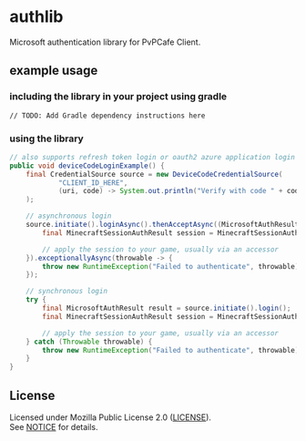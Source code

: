 # authlib
Microsoft authentication library for PvPCafe Client.

## example usage
### including the library in your project using gradle
```
// TODO: Add Gradle dependency instructions here
```

### using the library
```java
// also supports refresh token login or oauth2 azure application login (public, private)
public void deviceCodeLoginExample() {
    final CredentialSource source = new DeviceCodeCredentialSource(
            "CLIENT_ID_HERE",
            (uri, code) -> System.out.println("Verify with code " + code + " at " + uri)
    );

    // asynchronous login
    source.initiate().loginAsync().thenAcceptAsync((MicrosoftAuthResult result) -> {
        final MinecraftSessionAuthResult session = MinecraftSessionAuthResult.unwrap(result);

        // apply the session to your game, usually via an accessor
    }).exceptionallyAsync(throwable -> {
        throw new RuntimeException("Failed to authenticate", throwable);
    });

    // synchronous login
    try {
        final MicrosoftAuthResult result = source.initiate().login();
        final MinecraftSessionAuthResult session = MinecraftSessionAuthResult.unwrap(result);

        // apply the session to your game, usually via an accessor
    } catch (Throwable throwable) {
        throw new RuntimeException("Failed to authenticate", throwable);
    }
}
```

## License
Licensed under Mozilla Public License 2.0 ([LICENSE](LICENSE)).  
See [NOTICE](NOTICE) for details.